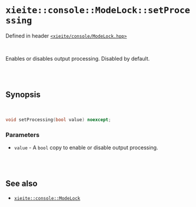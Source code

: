# `xieite::console::ModeLock::setProcessing`
Defined in header [`<xieite/console/ModeLock.hpp>`](https://github.com/Eczbek/xieite/tree/main/include/xieite/console/ModeLock.hpp)

<br/>

Enables or disables output processing. Disabled by default.

<br/><br/>

## Synopsis

<br/>

```cpp
void setProcessing(bool value) noexcept;
```
### Parameters
- `value` - A `bool` copy to enable or disable output processing.

<br/><br/>

## See also
- [`xieite::console::ModeLock`](https://github.com/Eczbek/xieite/tree/main/docs/console/ModeLock.md)
